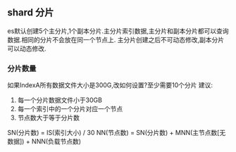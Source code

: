 ## shard 分片
es默认创建5个主分片,1个副本分片.主分片索引数据,主分片和副本分片都可以查询数据.相同的分片不会放在同一个节点上.
主分片创建之后不可动态修改,副本分片可以动态修改.

### 分片数量
如果IndexA所有数据文件大小是300G,改如何设置?至少需要10个分片
建议:  
1. 每一个分片数据文件小于30GB
2. 每一个索引中的一个分片对应一个节点
3. 节点数大于等于分片数

SN(分片数) = IS(索引大小) / 30
NN(节点数) = SN(分片数) + MNN(主节点数[无数据]) + NNN(负载节点数)
